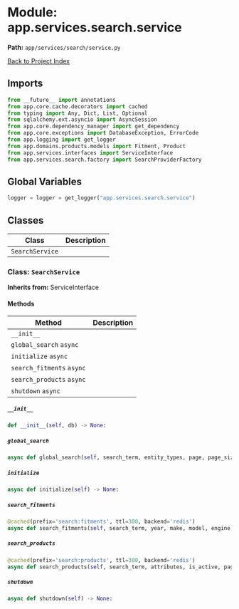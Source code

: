 # Module: app.services.search.service

**Path:** `app/services/search/service.py`

[Back to Project Index](../../../../index.md)

## Imports
```python
from __future__ import annotations
from app.core.cache.decorators import cached
from typing import Any, Dict, List, Optional
from sqlalchemy.ext.asyncio import AsyncSession
from app.core.dependency_manager import get_dependency
from app.core.exceptions import DatabaseException, ErrorCode
from app.logging import get_logger
from app.domains.products.models import Fitment, Product
from app.services.interfaces import ServiceInterface
from app.services.search.factory import SearchProviderFactory
```

## Global Variables
```python
logger = logger = get_logger("app.services.search.service")
```

## Classes

| Class | Description |
| --- | --- |
| `SearchService` |  |

### Class: `SearchService`
**Inherits from:** ServiceInterface

#### Methods

| Method | Description |
| --- | --- |
| `__init__` |  |
| `global_search` `async` |  |
| `initialize` `async` |  |
| `search_fitments` `async` |  |
| `search_products` `async` |  |
| `shutdown` `async` |  |

##### `__init__`
```python
def __init__(self, db) -> None:
```

##### `global_search`
```python
async def global_search(self, search_term, entity_types, page, page_size) -> Dict[(str, Any)]:
```

##### `initialize`
```python
async def initialize(self) -> None:
```

##### `search_fitments`
```python
@cached(prefix='search:fitments', ttl=300, backend='redis')
async def search_fitments(self, search_term, year, make, model, engine, transmission, page, page_size, use_elasticsearch) -> Dict[(str, Any)]:
```

##### `search_products`
```python
@cached(prefix='search:products', ttl=300, backend='redis')
async def search_products(self, search_term, attributes, is_active, page, page_size, use_elasticsearch) -> Dict[(str, Any)]:
```

##### `shutdown`
```python
async def shutdown(self) -> None:
```
